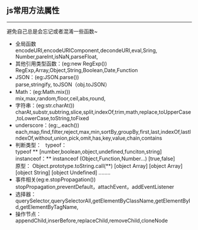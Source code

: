 ## js常用方法属性

----------

避免自己总是会忘记或者混淆一些函数~

- 全局函数  
encodeURI,encodeURIComponent,decondeURI,eval,Sring,
Number,pareInt,isNaN,parseFloat,
- 其他引用类型函数：(eg:new RegExp())  
RegExp,Array,Object,String,Boolean,Date,Function
- JSON：(eg:JSON.parse())  
parse,stringify, toJSON（obj.toJSON）
- Math：(eg:Math.mix())  
mix,max,random,floor,ceil,abs,round,
- 字符串：(eg:str.charAt())  
charAt,substr,subtring,slice,split,indexOf,trim,math,replace,toUpperCase,toLowerCase,toString,toFixed
- underscore：(eg:_.each())    
each,map,find,filter,reject,max,min,sortBy,groupBy,first,last,indexOf,lastIndexOf,without,union,pick,omit,has,key,value,chain,contains
- 判断类型：  
typeof：   
typeof **  [number,boolean,object,undefined,funciton,string]  
instanceof：** instanceof (Object,Function,Number...) [true,false]  
原型：
Object.prototype.toString.call(**) [object Array] [object Array] [object String] [object Undefined] ........
- 事件相关(eg:e.stopPropagation())  
stopPropagation,preventDefault，attachEvent，addEventListener
- 选择器：  
querySelector,querySelectorAll,getElementByClassName,getElementById,getElementByTagName,
- 操作节点：    
appendChild,inserBefore,replaceChild,removeChild,cloneNode




